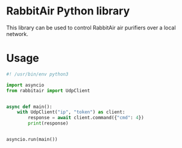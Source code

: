 RabbitAir Python library
========================

This library can be used to control RabbitAir air purifiers over a local
network.

# Usage

```python
#! /usr/bin/env python3

import asyncio
from rabbitair import UdpClient


async def main():
    with UdpClient("ip", "token") as client:
        response = await client.command({"cmd": 4})
        print(response)


asyncio.run(main())
```
